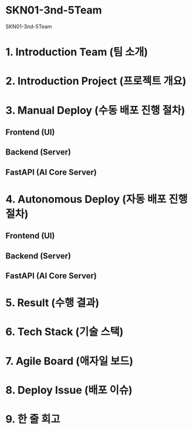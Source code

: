 # SKN01-3nd-5Team
SKN01-3nd-5Team

# 1. Introduction Team (팀 소개)

# 2. Introduction Project (프로젝트 개요)

# 3. Manual Deploy (수동 배포 진행 절차)

## Frontend (UI)

## Backend (Server)

## FastAPI (AI Core Server)

# 4. Autonomous Deploy (자동 배포 진행 절차)

## Frontend (UI)

## Backend (Server)

## FastAPI (AI Core Server)

# 5. Result (수행 결과)

# 6. Tech Stack (기술 스택)

# 7. Agile Board (애자일 보드)

# 8. Deploy Issue (배포 이슈)

# 9. 한 줄 회고

